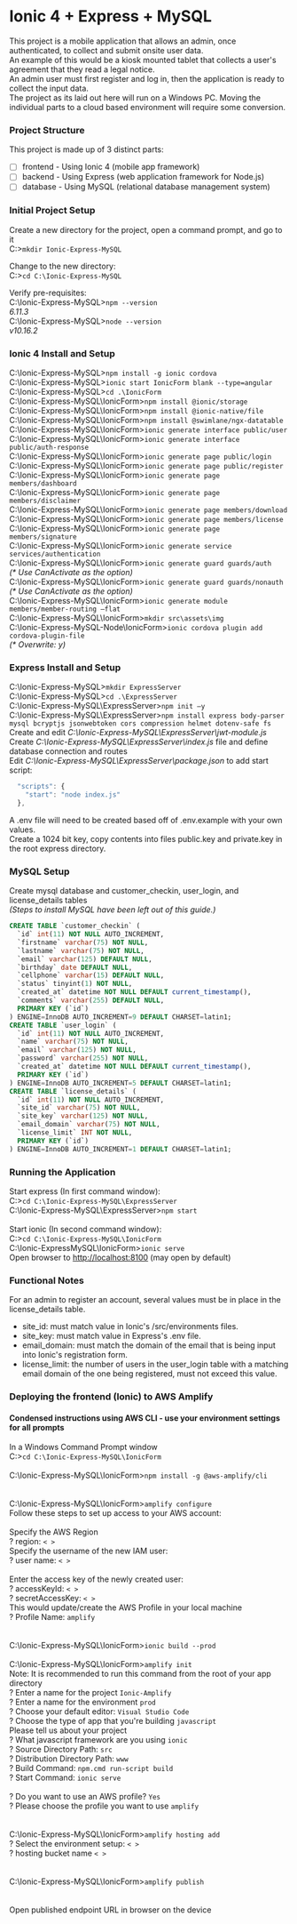 # Ionic 4 + Express + MySQL

This project is a mobile application that allows an admin, once authenticated, to collect and submit onsite user data.<br/>
An example of this would be a kiosk mounted tablet that collects a user's agreement that they read a legal notice.<br/>
An admin user must first register and log in, then the application is ready to collect the input data.<br/>
The project as its laid out here will run on a Windows PC.  Moving the individual parts to a cloud based environment will require some conversion.<br/>

### Project Structure

This project is made up of 3 distinct parts:<br/>
- [ ] frontend - Using Ionic 4 (mobile app framework)<br/>
- [ ] backend - Using Express (web application framework for Node.js)<br/>
- [ ] database - Using MySQL (relational database management system)<br/>

### Initial Project Setup

Create a new directory for the project, open a command prompt, and go to it<br/>
C:\>`mkdir Ionic-Express-MySQL`<br/>

Change to the new directory:<br/>
C:\>`cd C:\Ionic-Express-MySQL`

Verify pre-requisites:<br/>
C:\Ionic-Express-MySQL>`npm --version`<br/>
*6.11.3*<br/>
C:\Ionic-Express-MySQL>`node --version`<br/>
*v10.16.2*

### Ionic 4 Install and Setup
C:\Ionic-Express-MySQL>`npm install -g ionic cordova`<br/>
C:\Ionic-Express-MySQL>`ionic start IonicForm blank --type=angular`<br/>
C:\Ionic-Express-MySQL>`cd .\IonicForm`<br/>
C:\Ionic-Express-MySQL\IonicForm>`npm install @ionic/storage`<br/>
C:\Ionic-Express-MySQL\IonicForm>`npm install @ionic-native/file`<br/>
C:\Ionic-Express-MySQL\IonicForm>`npm install @swimlane/ngx-datatable`<br/>
C:\Ionic-Express-MySQL\IonicForm>`ionic generate interface public/user`<br/>
C:\Ionic-Express-MySQL\IonicForm>`ionic generate interface public/auth-response`<br/>
C:\Ionic-Express-MySQL\IonicForm>`ionic generate page public/login`<br/>
C:\Ionic-Express-MySQL\IonicForm>`ionic generate page public/register`<br/>
C:\Ionic-Express-MySQL\IonicForm>`ionic generate page members/dashboard`<br/>
C:\Ionic-Express-MySQL\IonicForm>`ionic generate page members/disclaimer`<br/>
C:\Ionic-Express-MySQL\IonicForm>`ionic generate page members/download`<br/>
C:\Ionic-Express-MySQL\IonicForm>`ionic generate page members/license`<br/>
C:\Ionic-Express-MySQL\IonicForm>`ionic generate page members/signature`<br/>
C:\Ionic-Express-MySQL\IonicForm>`ionic generate service services/authentication`<br/>
C:\Ionic-Express-MySQL\IonicForm>`ionic generate guard guards/auth`<br/>
*(\* Use CanActivate as the option)*<br/>
C:\Ionic-Express-MySQL\IonicForm>`ionic generate guard guards/nonauth`<br/>
*(\* Use CanActivate as the option)*<br/>
C:\Ionic-Express-MySQL\IonicForm>`ionic generate module members/member-routing –flat`<br/>
C:\Ionic-Express-MySQL\IonicForm>`mkdir src\assets\img`<br/>
C:\Ionic-Express-MySQL-Node\IonicForm>`ionic cordova plugin add cordova-plugin-file`<br/>
*(\* Overwrite: y)*<br/>

### Express Install and Setup
C:\Ionic-Express-MySQL>`mkdir ExpressServer`<br/>
C:\Ionic-Express-MySQL>`cd .\ExpressServer`<br/>
C:\Ionic-Express-MySQL\ExpressServer>`npm init –y`<br/>
C:\Ionic-Express-MySQL\ExpressServer>`npm install express body-parser mysql bcryptjs jsonwebtoken cors compression helmet dotenv-safe fs`<br/>
Create and edit *C:\Ionic-Express-MySQL\ExpressServer\jwt-module.js*<br/>
Create *C:\Ionic-Express-MySQL\ExpressServer\index.js* file and define database connection and routes<br/>
Edit *C:\Ionic-Express-MySQL\ExpressServer\package.json* to add start script:<br/>
```javascript
  "scripts": {
    "start": "node index.js"
  },
```  
A .env file will need to be created based off of .env.example with your own values.<br/>
Create a 1024 bit key, copy contents into files public.key and private.key in the root express directory.<br/>

### MySQL Setup
Create mysql database and customer_checkin, user_login, and license_details tables<br/>
*(Steps to install MySQL have been left out of this guide.)*
```sql
CREATE TABLE `customer_checkin` (
  `id` int(11) NOT NULL AUTO_INCREMENT,
  `firstname` varchar(75) NOT NULL,
  `lastname` varchar(75) NOT NULL,
  `email` varchar(125) DEFAULT NULL,
  `birthday` date DEFAULT NULL,
  `cellphone` varchar(15) DEFAULT NULL,
  `status` tinyint(1) NOT NULL,
  `created_at` datetime NOT NULL DEFAULT current_timestamp(),
  `comments` varchar(255) DEFAULT NULL,
  PRIMARY KEY (`id`)
) ENGINE=InnoDB AUTO_INCREMENT=9 DEFAULT CHARSET=latin1;
CREATE TABLE `user_login` (
  `id` int(11) NOT NULL AUTO_INCREMENT,
  `name` varchar(75) NOT NULL,
  `email` varchar(125) NOT NULL,
  `password` varchar(255) NOT NULL,
  `created_at` datetime NOT NULL DEFAULT current_timestamp(),
  PRIMARY KEY (`id`)
) ENGINE=InnoDB AUTO_INCREMENT=5 DEFAULT CHARSET=latin1;
CREATE TABLE `license_details` (
  `id` int(11) NOT NULL AUTO_INCREMENT,
  `site_id` varchar(75) NOT NULL,
  `site_key` varchar(125) NOT NULL,
  `email_domain` varchar(75) NOT NULL,
  `license_limit` INT NOT NULL,
  PRIMARY KEY (`id`)
) ENGINE=InnoDB AUTO_INCREMENT=1 DEFAULT CHARSET=latin1;
```  

### Running the Application

Start express (In first command window):<br/>
C:\>`cd C:\Ionic-Express-MySQL\ExpressServer`<br/>
C:\Ionic-Express-MySQL\ExpressServer>`npm start`<br/><br/>
Start ionic (In second command window):<br/>
C:\>`cd C:\Ionic-Express-MySQL\IonicForm`<br/>
C:\Ionic-ExpressMySQL\IonicForm>`ionic serve`<br/>
Open browser to [http://localhost:8100](http://localhost:8100) (may open by default)<br/>

### Functional Notes

For an admin to register an account, several values must be in place in the license_details table.<br/>
* site_id: must match value in Ionic's /src/environments files.
* site_key: must match value in Express's .env file.
* email_domain: must match the domain of the email that is being input into Ionic's registration form.
* license_limit: the number of users in the user_login table with a matching email domain of the one being registered, must not exceed this value. 

### Deploying the frontend (Ionic) to AWS Amplify

#### Condensed instructions using AWS CLI - use your environment settings for all prompts

In a Windows Command Prompt window<br/>
C:\>`cd C:\Ionic-Express-MySQL\IonicForm`<br/>
<br/>
C:\Ionic-Express-MySQL\IonicForm>`npm install -g @aws-amplify/cli`<br/>
<br/>
<br/>
C:\Ionic-Express-MySQL\IonicForm>`amplify configure`<br/>
Follow these steps to set up access to your AWS account:<br/>
<br/>
Specify the AWS Region<br/>
? region:  `< >`<br/>
Specify the username of the new IAM user:<br/>
? user name:  `< >`<br/>
<br/>
Enter the access key of the newly created user:<br/>
? accessKeyId:  `< >`<br/>
? secretAccessKey:  `< >`<br/>
This would update/create the AWS Profile in your local machine<br/>
? Profile Name:  `amplify`<br/>
<br/>
<br/>
C:\Ionic-Express-MySQL\IonicForm>`ionic build --prod`<br/>
<br/>
C:\Ionic-Express-MySQL\IonicForm>`amplify init`<br/>
Note: It is recommended to run this command from the root of your app directory<br/>
? Enter a name for the project `Ionic-Amplify`<br/>
? Enter a name for the environment `prod`<br/>
? Choose your default editor: `Visual Studio Code`<br/>
? Choose the type of app that you're building `javascript`<br/>
Please tell us about your project<br/>
? What javascript framework are you using `ionic`<br/>
? Source Directory Path:  `src`<br/>
? Distribution Directory Path: `www`<br/>
? Build Command:  `npm.cmd run-script build`<br/>
? Start Command: `ionic serve`<br/>
<br/>
? Do you want to use an AWS profile? `Yes`<br/>
? Please choose the profile you want to use `amplify`<br/>
<br/>
<br/>
C:\Ionic-Express-MySQL\IonicForm>`amplify hosting add`<br/>
? Select the environment setup: `< >`<br/>
? hosting bucket name `< >`<br/>
<br/>
<br/>
C:\Ionic-Express-MySQL\IonicForm>`amplify publish`<br/>
<br/>
<br/>
Open published endpoint URL in browser on the device<br/>
